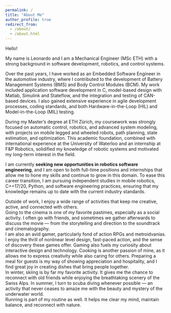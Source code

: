```yaml
---
permalink: /
title: "About Me"
author_profile: true
redirect_from: 
  - /about/
  - /about.html
---
```


Hello!

My name is Leonardo and I am a Mechanical Engineer (MSc ETH) with a strong background in software development, robotics, and control systems.  

Over the past years, I have worked as an Embedded Software Engineer in the automotive industry, where I contributed to the development of Battery Management Systems (BMS) and Body Control Modules (BCM). My work included application software development in C, model-based design with Matlab, Simulink and Stateflow, and the integration and testing of CAN-based devices. I also gained extensive experience in agile development processes, coding standards, and both Hardware-in-the-Loop (HIL) and Model-in-the-Loop (MIL) testing.  

During my Master’s degree at ETH Zürich, my coursework was strongly focused on automatic control, robotics, and advanced system modeling, with projects on mobile legged and wheeled robots, path planning, state estimation, and optimization. This academic foundation, combined with international experience at the University of Waterloo and an internship at F&P Robotics, solidified my knowledge of robotic systems and motivated my long-term interest in the field.  

I am currently **seeking new opportunities in robotics software engineering**, and I am open to both full-time positions and internships that allow me to hone my skills and continue to grow in this domain. To ease this career transition, I am pursuing independent studies in mobile robotics, C++17/20, Python, and software engineering practices, ensuring that my knowledge remains up to date with the current industry standards.  

Outside of work, I enjoy a wide range of activities that keep me creative, active, and connected with others.  
Going to the cinema is one of my favorite pastimes, especially as a social activity. I often go with friends, and sometimes we gather afterwards to discuss the movie — from the storytelling and direction to the soundtrack and cinematography.  
I am also an avid gamer, particularly fond of action RPGs and metroidvanias. I enjoy the thrill of nonlinear level design, fast-paced action, and the sense of discovery these games offer. Gaming also fuels my curiosity about interactive design and technology.
Cooking is another passion of mine, as it allows me to express creativity while also caring for others. Preparing a meal for guests is my way of showing appreciation and hospitality, and I find great joy in creating dishes that bring people together.  
In winter, skiing is by far my favorite activity. It gives me the chance to reconnect with old friends while enjoying the breathtaking scenery of the Swiss Alps. In summer, I turn to scuba diving whenever possible — an activity that never ceases to amaze me with the beauty and mystery of the underwater world.  
Running is part of my routine as well. It helps me clear my mind, maintain balance, and reconnect with nature.
